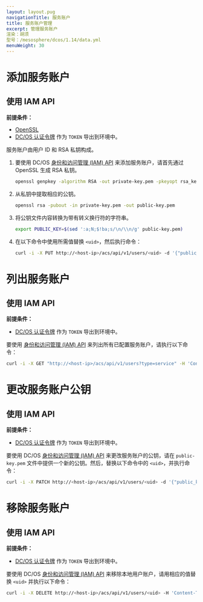 ```yaml
---
layout: layout.pug
navigationTitle: 服务账户
title: 服务账户管理
excerpt: 管理服务账户
渲染：胡须
型号：/mesosphere/dcos/1.14/data.yml
menuWeight: 30
---
```


<!-- The source repository for this topic is https://github.com/dcos/dcos-docs-site -->

# 添加服务账户

## 使用 IAM API

**前提条件：**
- [OpenSSL](https://www.openssl.org/)
- [DC/OS 认证令牌](/mesosphere/dcos/1.14/security/oss/authentication/authentication-token/) 作为 `TOKEN` 导出到环境中。

服务账户由用户 ID 和 RSA 私钥构成。

1. 要使用 DC/OS [身份和访问管理 (IAM) API](/mesosphere/dcos/1.14/security/oss/iam-api/) 来添加服务账户，请首先通过 OpenSSL 生成 RSA 私钥。

    ```bash
    openssl genpkey -algorithm RSA -out private-key.pem -pkeyopt rsa_keygen_bits:2048
    ```

1. 从私钥中提取相应的公钥。

    ```bash
    openssl rsa -pubout -in private-key.pem -out public-key.pem
    ```

1. 将公钥文件内容转换为带有转义换行符的字符串。

    ```bash
    export PUBLIC_KEY=$(sed ':a;N;$!ba;s/\n/\\n/g' public-key.pem)
    ```

1. 在以下命令中使用所需值替换 `<uid>`，然后执行命令：

    ```bash
    curl -i -X PUT http://<host-ip>/acs/api/v1/users/<uid> -d '{"public_key": "'"$PUBLIC_KEY"'"}' -H 'Content-Type: application/json' -H "Authorization: token=$TOKEN"
    ```

# 列出服务账户

## 使用 IAM API

**前提条件：**
- [DC/OS 认证令牌](/mesosphere/dcos/1.14/security/oss/authentication/authentication-token/) 作为 `TOKEN` 导出到环境中。

要使用 [身份和访问管理 (IAM) API](/mesosphere/dcos/1.14/security/oss/iam-api/) 来列出所有已配置服务账户，请执行以下命令：

```bash
curl -i -X GET "http://<host-ip>/acs/api/v1/users?type=service" -H 'Content-Type: application/json' -H "Authorization: token=$TOKEN"
```

# 更改服务账户公钥

## 使用 IAM API

**前提条件：**
- [DC/OS 认证令牌](/mesosphere/dcos/1.14/security/oss/authentication/authentication-token/) 作为 `TOKEN` 导出到环境中。

要使用 DC/OS [身份和访问管理 (IAM) API](/mesosphere/dcos/1.14/security/oss/iam-api/) 来更改服务账户的公钥，请在 `public-key.pem` 文件中提供一个新的公钥。然后，替换以下命令中的 `<uid>`，并执行命令：

```bash
curl -i -X PATCH http://<host-ip>/acs/api/v1/users/<uid> -d '{"public_key": "'"$(sed ':a;N;$!ba;s/\n/\\n/g' public-key.pem)"'"}' -H 'Content-Type: application/json' -H "Authorization: token=$TOKEN"
```

# 移除服务账户

## 使用 IAM API

**前提条件：**
- [DC/OS 认证令牌](/mesosphere/dcos/1.14/security/oss/authentication/authentication-token/) 作为 `TOKEN` 导出到环境中。

要使用 DC/OS [身份和访问管理 (IAM) API](/mesosphere/dcos/1.14/security/oss/iam-api/) 来移除本地用户账户，请用相应的值替换 `<uid>` 并执行以下命令：

```bash
curl -i -X DELETE http://<host-ip>/acs/api/v1/users/<uid> -H 'Content-Type: application/json' -H "Authorization: token=$TOKEN"
```
